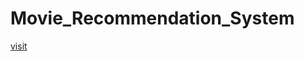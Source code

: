 # Movie_Recommendation_System


[visit](https://srishtikumari03-movie-recommendation-system-demomain-6yh38p.streamlitapp.com/)
